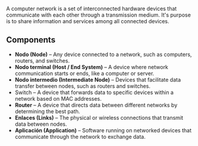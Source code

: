A computer network is a set of interconnected hardware devices that communicate with each other through a transmission medium. It's purpose is to share information and services among all connected devices.
## Components
- **Nodo (Node)** – Any device connected to a network, such as computers, routers, and switches.
- **Nodo terminal (Host / End System)** – A device where network communication starts or ends, like a computer or server.
- **Nodo intermedio (Intermediate Node)** – Devices that facilitate data transfer between nodes, such as routers and switches.
- Switch – A device that forwards data to specific devices within a network based on MAC addresses.
- **Router** – A device that directs data between different networks by determining the best path.
- **Enlaces (Links)** – The physical or wireless connections that transmit data between nodes.
- **Aplicación (Application)** – Software running on networked devices that communicate through the network to exchange data.
